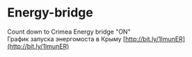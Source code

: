# Energy-bridge
Count down to Crimea Energy bridge "ON"  
График запуска энергомоста в Крыму [http://bit.ly/1ImunER](http://bit.ly/1ImunER)
